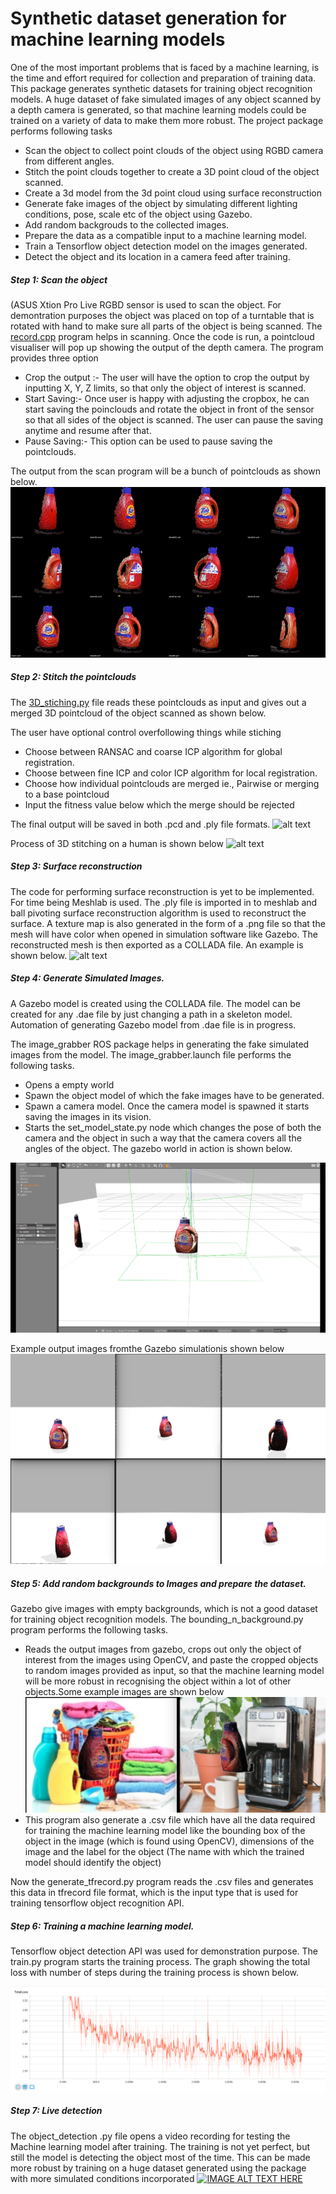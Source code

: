 # Synthetic dataset generation for machine learning models
One of the most important problems that is faced by a machine learning, is the time and effort required for collection and preparation of training data. This package generates synthetic datasets for training object recognition models. A huge dataset of fake simulated images of any object scanned by a depth camera is generated, so that machine learning models could be trained on a variety of data to make them more robust. The project package performs following tasks 
- Scan the object to collect point clouds of the object using RGBD camera from different angles.
- Stitch the point clouds together to create a 3D point cloud of the object scanned.
- Create a 3d model from the 3d point cloud using surface reconstruction
- Generate fake images of the object by simulating different lighting conditions, pose, scale etc of the object using Gazebo.
- Add random backgrouds to the collected images.
- Prepare the data as a compatible input to a machine learning model.
- Train a Tensorflow object detection model on the images generated.
- Detect the object and its location in a camera feed after training.

##### Step 1: Scan the object 
(ASUS Xtion Pro Live RGBD sensor is used to scan the object. For demontration purposes the object was placed on top of a turntable that is rotated with hand to make sure all parts of the object is being scanned. The [record.cpp](https://github.com/SuhailPallathSulaiman/Synthetic-dataset-generation-for-machine-learning-models/blob/master/src/record.cpp) program helps in scanning. Once the code is run, a pointcloud visualiser will pop up showing the output of the depth camera. The program provides three option

  - Crop the output :- The user will have the option to crop the output by inputting X, Y, Z limits, so that only the object of interest is scanned.
  - Start Saving:- Once user is happy with adjusting the cropbox, he can start saving the poinclouds and rotate the object in front of the sensor so that all sides of the object is scanned. The user can pause the saving anytime and resume after that. 
  - Pause Saving:- This option can be used to pause saving the pointclouds. 

The output from the scan program will be a bunch of pointclouds as shown below.
![alt text](https://github.com/SuhailPallathSulaiman/Synthetic-dataset-generation-for-machine-learning-models/blob/master/images/Demos/scan_output.gif)

##### Step 2: Stitch the pointclouds 

The [3D_stiching.py](https://github.com/SuhailPallathSulaiman/Synthetic-dataset-generation-for-machine-learning-models/blob/master/src/3D_stiching.py)  file reads these pointclouds as input and gives out a merged 3D pointcloud of the object scanned as shown below. 

The user have optional control overfollowing things while stiching
- Choose between RANSAC and coarse ICP algorithm for global registration. 
- Choose between fine ICP and color ICP algorithm for local registration.
- Choose how individual pointclouds are merged ie., Pairwise or merging to a base pointcloud
- Input the fitness value below which the merge should be rejected

The final output will be saved in both .pcd and .ply file formats. 
![alt text](https://github.com/SuhailPallathSulaiman/Synthetic-dataset-generation-for-machine-learning-models/blob/master/images/Demos/merge_output.gif)

Process of 3D stitching on a human is shown below
![alt text](https://github.com/SuhailPallathSulaiman/Synthetic-dataset-generation-for-machine-learning-models/blob/master/images/Demos/human_stiching.gif)

##### Step 3: Surface reconstruction
The code for performing surface reconstruction is yet to be implemented. For time being Meshlab is used. The .ply file is imported in to meshlab and ball pivoting surface reconstruction algorithm is used to reconstruct the surface. A texture map is also generated in the form of a .png file so that the mesh will have color when opened in simulation software like Gazebo. The reconstructed mesh is then exported as a COLLADA file. An example is shown below.
![alt text](https://github.com/SuhailPallathSulaiman/Synthetic-dataset-generation-for-machine-learning-models/blob/master/images/Demos/surface_reconstruction_output.gif)
##### Step 4: Generate Simulated Images.
A Gazebo model is created using the COLLADA file. The model can be created for any .dae file by just changing a path in a skeleton model. Automation of generating Gazebo model from .dae file is in progress.

The image_grabber ROS package helps in generating the fake simulated images from the model. The image_grabber.launch file performs the following tasks.
- Opens a empty world 
- Spawn the object model of which the fake images have to be generated.
- Spawn a camera model. Once the camera model is spawned it starts saving the images in its vision.
- Starts the set_model_state.py node which changes the pose of both the camera and the object in such a way that the camera covers all the angles of the object. The gazebo world in action is shown below.

![alt text](https://github.com/SuhailPallathSulaiman/Synthetic-dataset-generation-for-machine-learning-models/blob/master/images/Demos/gazebo_simulation.gif)

Example output images fromthe Gazebo simulationis shown below
![alt text](https://github.com/SuhailPallathSulaiman/Synthetic-dataset-generation-for-machine-learning-models/blob/master/images/Demos/gazebo_output.png)

##### Step 5: Add random backgrounds to Images and prepare the dataset.
Gazebo give images with empty backgrounds, which is not a good dataset for training object recognition models. The bounding_n_background.py program performs the following tasks.
- Reads the output images from gazebo, crops out only the object of interest from the images using OpenCV, and paste the cropped objects to random images provided as input, so that the machine learning model will be more robust in recognising the object within a lot of other objects.Some example images are shown below
![alt text](https://github.com/SuhailPallathSulaiman/Synthetic-dataset-generation-for-machine-learning-models/blob/master/images/Demos/bg_output.png)
- This program also generate a .csv file which have all the data required for training the machine learning model like the bounding box of the object in the image (which is found using OpenCV), dimensions of the image and the label for the object (The name with which the trained model should identify the object)

Now the generate_tfrecord.py program reads the .csv files and generates this data in tfrecord file format, which is the input type that is used for training tensorflow object recognition API.


##### Step 6: Training a machine learning  model.
Tensorflow object detection API was used for demonstration purpose. The train.py program starts the training process. 
The graph showing the total loss with number of steps during the training process is shown below.

![alt text](https://github.com/SuhailPallathSulaiman/Synthetic-dataset-generation-for-machine-learning-models/blob/master/images/Demos/tensorflow_total_loss.png)

##### Step 7: Live detection
The object_detection .py file opens a video recording for testing the Machine learning model after training. The training is not yet perfect, but still the model is detecting the object most of the time. This can be made more robust by training on a huge dataset generated using the package with more simulated conditions incorporated 
[![IMAGE ALT TEXT HERE](http://img.youtube.com/vi/w1X17ET0MNY/0.jpg)](http://www.youtube.com/watch?v=w1X17ET0MNY)
